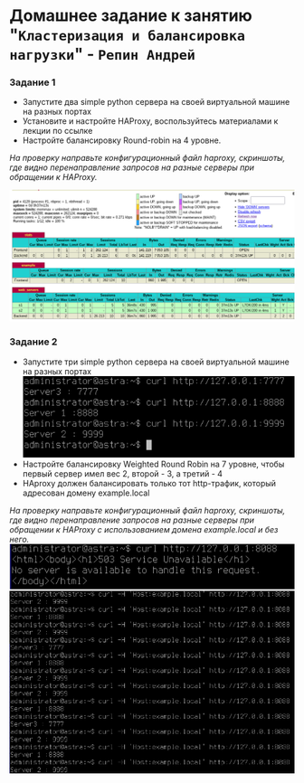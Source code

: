 # Домашнее задание к занятию "`Кластеризация и балансировка нагрузки`" - `Репин Андрей`


### Задание 1
* Запустите два simple python сервера на своей виртуальной машине на разных портах
* Установите и настройте HAProxy, воспользуйтесь материалами к лекции по ссылке
* Настройте балансировку Round-robin на 4 уровне.

*На проверку направьте конфигурационный файл haproxy, скриншоты, где видно перенаправление запросов на разные серверы при обращении к HAProxy.*

![img](https://github.com/RepinAndrey/Balancing/blob/main/img/1.png)

### Задание 2

* Запустите три simple python сервера на своей виртуальной машине на разных портах
![img](https://github.com/RepinAndrey/Balancing/blob/main/img/4.png)
* Настройте балансировку Weighted Round Robin на 7 уровне, чтобы первый сервер имел вес 2, второй - 3, а третий - 4
* HAproxy должен балансировать только тот http-трафик, который адресован домену example.local

*На проверку направьте конфигурационный файл haproxy, скриншоты, где видно перенаправление запросов на разные серверы при обращении к HAProxy c использованием домена example.local и без него.*
![img](https://github.com/RepinAndrey/Balancing/blob/main/img/3.png)
![img](https://github.com/RepinAndrey/Balancing/blob/main/img/5.png)






